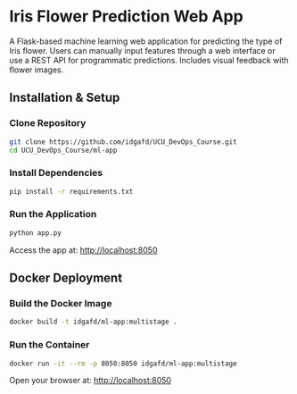 # Iris Flower Prediction Web App

A Flask-based machine learning web application for predicting the type of Iris flower. Users can manually input features through a web interface or use a REST API for programmatic predictions. Includes visual feedback with flower images.

## Installation & Setup

### Clone Repository

```bash
git clone https://github.com/idgafd/UCU_DevOps_Course.git
cd UCU_DevOps_Course/ml-app
```

### Install Dependencies

```bash
pip install -r requirements.txt
```

### Run the Application

```bash
python app.py
```

Access the app at: [http://localhost:8050](http://localhost:8050)

## Docker Deployment

### Build the Docker Image

```bash
docker build -t idgafd/ml-app:multistage .
```

### Run the Container

```bash
docker run -it --rm -p 8050:8050 idgafd/ml-app:multistage
```

Open your browser at: [http://localhost:8050](http://localhost:8050)
